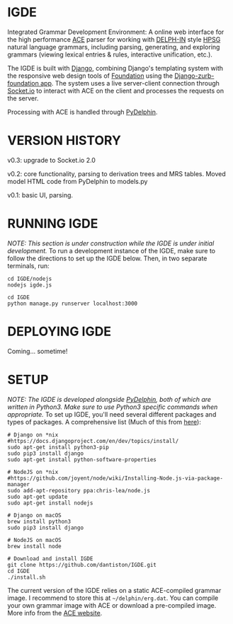 # IGDE
Integrated Grammar Development Environment: A online web interface for the high performance [ACE](http://sweaglesw.org/linguistics/ace/) parser for working with [DELPH-IN](http://www.delph-in.net) style [HPSG](https://en.wikipedia.org/wiki/Head-driven_phrase_structure_grammar) natural language grammars, including parsing, generating, and exploring grammars (viewing lexical entries & rules, interactive unification, etc.).

The IGDE is built with [Django](https://www.djangoproject.com), combining Django's templating system with the responsive web design tools of [Foundation](http://foundation.zurb.com) using the [Django-zurb-foundation app](https://pypi.python.org/pypi/django-zurb-foundation/5.0.2). The system uses a live server-client connection through [Socket.io](http://socket.io) to interact with ACE on the client and processes the requests on the server.

Processing with ACE is handled through [PyDelphin](https://github.com/goodmami/pydelphin).

# VERSION HISTORY
v0.3: upgrade to Socket.io 2.0

v0.2: core functionality, parsing to derivation trees and MRS tables. Moved model HTML code from PyDelphin to models.py

v0.1: basic UI, parsing.


# RUNNING IGDE
*NOTE: This section is under construction while the IGDE is under initial development.*
To run a development instance of the IGDE, make sure to follow the directions to set up the IGDE below. Then, in two separate terminals, run:

```
cd IGDE/nodejs
nodejs igde.js
```

```
cd IGDE
python manage.py runserver localhost:3000
```

# DEPLOYING IGDE
Coming... sometime!

# SETUP
*NOTE: The IGDE is developed alongside [PyDelphin](https://github.com/goodmami/pydelphin), both of which are written in Python3. Make sure to use Python3 specific commands when appropriate.*
To set up IGDE, you'll need several different packages and types of packages. A comprehensive list (Much of this from [here](http://www.maxburstein.com/blog/realtime-django-using-nodejs-and-socketio/)):

```
# Django on *nix
#https://docs.djangoproject.com/en/dev/topics/install/
sudo apt-get install python3-pip
sudo pip3 install django
sudo apt-get install python-software-properties

# NodeJS on *nix
#https://github.com/joyent/node/wiki/Installing-Node.js-via-package-manager
sudo add-apt-repository ppa:chris-lea/node.js
sudo apt-get update
sudo apt-get install nodejs

# Django on macOS
brew install python3
sudo pip3 install django

# NodeJS on macOS
brew install node

# Download and install IGDE
git clone https://github.com/dantiston/IGDE.git
cd IGDE
./install.sh
```

The current version of the IGDE relies on a static ACE-compiled grammar image. I recommend to store this at `~/delphin/erg.dat`. You can compile your own grammar image with ACE or download a pre-compiled image. More info from the [ACE website](http://sweaglesw.org/linguistics/ace/).
